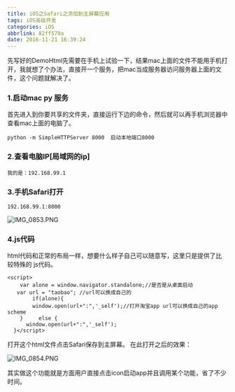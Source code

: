 ```yaml
---
title: iOS之Safari之添加到主屏幕应用
tags: iOS高级开发
categories: iOS
abbrlink: 82ff579a
date: 2016-11-21 16:39:24
---
```


先写好的DemoHtml先需要在手机上试验一下，结果mac上面的文件不能用手机打开，我就想了个办法，直接开一个服务，把mac当成服务器访问服务器上面的文件，这个问题就解决了。

### 1.启动mac py 服务
首先进入到你要共享的文件夹，直接运行下边的命令，然后就可以再手机浏览器中查看mac上面的电脑了。
```
python -m SimpleHTTPServer 8000  启动本地端口8000
```

### 2.查看电脑IP[局域网的ip]
```
我的是：192.168.99.1
```
### 3.手机Safari打开
```
192.168.99.1:8000
```

![IMG_0853.PNG](http://upload-images.jianshu.io/upload_images/783986-f559dd371ab3227d.PNG?imageMogr2/auto-orient/strip%7CimageView2/2/w/1240)

### 4.js代码
html代码和正常的布局一样，想要什么样子自己可以随意写，这里只是提供了比较特殊的 js代码。
```
<script>
    var alone = window.navigator.standalone;//是否是从桌面启动
   var url = "taobao"; //url可以换成自己的
        if(alone){
        window.open(url+":",'_self');//打开淘宝app url可以换成自己的app scheme
    }     else {  
      window.open(url+":",'_self');  
  }</script>
```
打开这个html文件点击Safari保存到主屏幕。
在此打开之后的效果：

![IMG_0854.PNG](http://upload-images.jianshu.io/upload_images/783986-bb3c3fadbd9cf618.PNG?imageMogr2/auto-orient/strip%7CimageView2/2/w/1240)

其实做这个功能就是方面用户直接点击icon启动app并且调用某个功能，省了不少时间。
